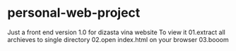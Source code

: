 # personal-web-project
Just a front end version 1.0 for dizasta vina website
To view it
01.extract all archieves to single directory
02.open index.html on your browser
03.booom
